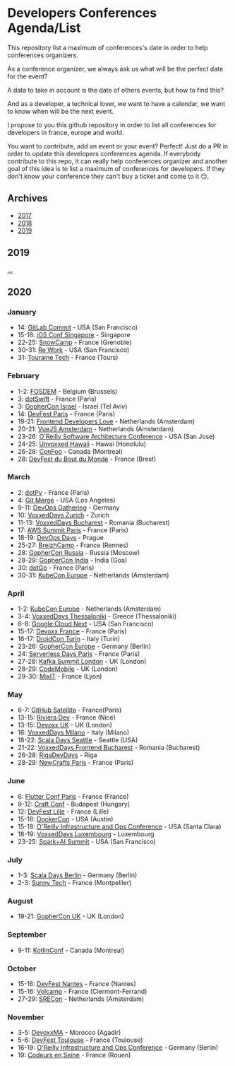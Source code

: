 # Developers Conferences Agenda/List

This repository list a maximum of conferences's date in order to help conferences organizers.

As a conference organizer, we always ask us what will be the perfect date for the event?

A data to take in account is the date of others events, but how to find this?

And as a developer, a technical lover, we want to have a calendar, we want to know when will be the next event.

I propose to you this github repository in order to list all conferences for developers in france, europe and world.

You want to contribute, add an event or your event? Perfect! Just do a PR in order to update this developers conferences agenda.
If everybody contribute to this repo, it can really help conferences organizer and another goal of this idea is to list a maximum of conferences for developers.
If they don't know your conference they can't buy a ticket and come to it 😏.

## Archives

* [2017](archives/2017.md)
* [2018](archives/2018.md)
* [2019](archives/2019.md)

## 2019

[...](archives/2019.md)

## 2020

### January

* 14: [GitLab Commit](https://about.gitlab.com/events/commit/) - USA (San Francisco)
* 15-18: [iOS Conf Singapore](https://2020.iosconf.sg/) - Singapore
* 22-25: [SnowCamp](http://snowcamp.io/fr/) - France (Grenoble)
* 30-31: [Re Work](https://www.re-work.co/summits/sanfrancisco-summit-2020) - USA (San Francisco)
* 31: [Touraine Tech](https://touraine.tech/) - France (Tours)
  
### February

* 1-2: [FOSDEM](https://fosdem.org/2020/) - Belgium (Brussels)
* 3: [dotSwift](https://2020.dotswift.io/) - France (Paris)
* 3: [GopherCon Israel](https://www.gophercon.org.il/) - Israel (Tel Aviv)
* 14: [DevFest Paris](https://devfest.gdgparis.com/) - France (Paris)
* 19-21: [Frontend Developers Love](https://frontenddeveloperlove.com/) - Netherlands (Amsterdam)
* 20-21: [VueJS Amsterdam](https://vuejs.amsterdam/?ref=confstech) - Netherlands (Amsterdam)
* 23-26: [O'Reilly Software Architecture Conference](https://conferences.oreilly.com/software-architecture/sa-n'y) - USA (San Jose) 
* 24-25: [Unvoxxed Hawaii](https://voxxeddays.com/hawaii/) - Hawai (Honolulu)
* 26-28: [ConFoo](https://confoo.ca/en/yul2020) - Canada (Montreal) 
* 28: [DevFest du Bout du Monde](https://devfest.duboutdumonde.bzh/) - France (Brest)

### March

* 2: [dotPy](https://2020.dotpy.io/) - France (Paris)
* 4: [Git Merge](https://git-merge.com) - USA (Los Angeles)
* 9-11: [DevOps Gathering](https://devops-gathering.io/) - Germany
* 10: [VoxxedDays Zurich](https://voxxeddays.com/zurich/) - Zurich
* 11-13: [VoxxedDays Bucharest](https://romania.voxxeddays.com/bucharest/2019-03-20/) - Romania (Bucharest)
* 17: [AWS Summit Paris](https://aws.amazon.com/fr/events/summits/paris/) - France (Paris)
* 18-19: [DevOps Days](https://devopsdays.org/events/2020-prague/welcome/) - Prague
* 25-27: [BreizhCamp](https://www.breizhcamp.org/) - France (Rennes)
* 28: [GopherCon Russia](https://www.gophercon-russia.ru/) - Russia (Moscow)
* 28-29: [GopherCon India](https://gopherconindia.com/) - India (Goa)
* 30: [dotGo](https://2020.dotgo.io/) - France (Paris)
* 30-31: [KubeCon Europe](https://events19.linuxfoundation.org/events/kubecon-cloudnativecon-europe-2020/) - Netherlands (Amsterdam)

### April

* 1-2: [KubeCon Europe](https://events19.linuxfoundation.org/events/kubecon-cloudnativecon-europe-2020/) - Netherlands (Amsterdam)
* 3-4: [VoxxedDays Thessaloniki](https://voxxeddays.com/thessaloniki/) - Greece (Thessaloniki)
* 6-8: [Google Cloud Next](https://cloud.withgoogle.com/next/sf) - USA (San Francisco)
* 15-17: [Devoxx France](https://www.devoxx.fr/) - France (Paris)
* 16-17: [DroidCon Turin](https://it.droidcon.com/2020/it) - Italy (Turin)
* 23-26: [GopherCon Europe](https://gophercon.berlin/) - Germany (Berlin)
* 24: [Serverless Days Paris](https://paris.serverlessdays.io/) - France (Paris)
* 27-28: [Kafka Summit London](https://kafka-summit.org/) - UK (London)
* 28-29: [CodeMobile](http://www.codemobile.co.uk/) - UK (London)
* 29-30: [MixIT](https://mixitconf.org/) - France (Lyon)

### May

* 6-7: [GitHub Satellite](http://githubsatellite.com) - France(Paris)
* 13-15: [Riviera Dev](https://rivieradev.fr/) - France (Nice)
* 13-15: [Devoxx UK](https://www.devoxx.co.uk/) - UK (London)
* 16: [VoxxedDays Milano](https://voxxeddays.com/milan/) - Italy (Milano)
* 18-22: [Scala Days Seattle](https://scaladays.org/) - Seattle (USA)
* 21-22: [VoxxedDays Frontend Bucharest](https://romania.voxxeddays.com/frontend/) - Romania (Bucharest)
* 26-28: [RigaDevDays](https://2019.rigadevdays.lv/) - Riga
* 28-29: [NewCrafts Paris](https://ncrafts.io/) - France (Paris)

### June

* 6: [Flutter Conf Paris](https://flutter-conf.paris/) - France (France)
* 9-12: [Craft Conf](https://craft-conf.com/) - Budapest (Hungary)
* 12: [DevFest Lille](http://devfest.gdglille.org) - France (Lille)
* 15-18: [DockerCon](https://www.docker.com/dockercon/) - USA (Austin)
* 15-18: [O'Reilly Infrastructure and Ops Conference](https://conferences.oreilly.com/infrastructure-ops) - USA (Santa Clara)
* 18-19: [VoxxedDays Luxembourg](https://luxembourg.voxxeddays.com/) - Luxembourg
* 23-25: [Spark+AI Summit](https://databricks.com/sparkaisummit) - USA (San Francisco)

### July

* 1-3: [Scala Days Berlin](https://scaladays.org/) - Germany (Berlin)
* 2-3: [Sunny Tech](https://sunny-tech.io/) - France (Montpellier)

### August

* 19-21: [GopherCon UK](https://www.gophercon.co.uk/) - UK (London)

### September

* 9-11: [KotlinConf](https://www.kotlinconf.com/) - Canada (Montreal)

### October

* 15-16: [DevFest Nantes](https://devfest.gdgnantes.com/fr/) - France (Nantes) 
* 15-16: [Volcamp](https://volcamp.io/) - France (Clermont-Ferrand) 
* 27-29: [SRECon](https://www.usenix.org/srecon) - Netherlands (Amsterdam)

### November

* 3-5: [DevoxxMA](https://www.devoxx.ma/) - Morocco (Agadir)
* 5-6: [DevFest Toulouse](https://devfesttoulouse.fr/) - France (Toulouse)
* 16-19: [O'Reilly Infrastructure and Ops Conference](https://conferences.oreilly.com/infrastructure-ops) - Germany (Berlin)
* 19: [Codeurs en Seine](https://www.codeursenseine.com) - France (Rouen)
